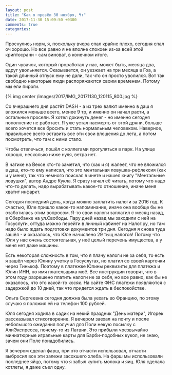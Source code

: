 ```yaml
---
layout: post
title: "Как я провёл 30 ноября, Чт"
date: 2017-11-30 15:09:50 +0300
comments: true
categories: 
---
```

Проснулись норм, я, поскольку вчера спал крайне плохо, сегодня спал оч хорошо. Но все равно я не вполне спокоен из-за всей этой криптосрани - сам виноват, в конечном итоге.

Один чувачок, который проработал у нас, может быть, месяца два, вдруг увольняется. Оказывается, он уезжает на три месяца в Гоа, а такой длинный отпуск ему не дали, так что он просто уволился. Вот так свободно некоторые люди распоряжаются своим временем. Потому мы ели пироги. 

{% img center /images/2017/IMG_20171130_120115_800.jpg %}

Со вчерашнего дня растёт DASH - а из трех валют именно в даш я вложился меньше всего, менее 9 тр, и именно он начал расти, а остальные просели. Я хотел докинуть денег - но именно сегодня пополнение не работает. Я уже устал насмерть от этой дряни, больше всего хочется все бросить и стать нормальным человеком. Наверное, правильнее всего оставить все эти свои влошения до лета, а потом посмотреть, что там с ними стало.

Чтобы отвлечься, пошёл с коллегами прогуляться в парк. На улице хорошо, несколько ниже нуля, ветра нет.

В чатике на Вексе кто-то заметил, что (как и я) жалеет, что не вложился в даш, кто-то ему написал, что это ментальная ловушка-рефлексия (как и у меня), так что немного поискал в инете и нашел книгу "Ментальные ловушки", автор Андре Кукла. Я сразу начал её читать, потому что надо что-то делать, надо вырабатывать какое-то отношение, иначе меня хватит инфаркт.

Сегодня последний день, когда можно заплатить налоги за 2016 год. К счастью, Юле пришло какое-то напоминание, иначе она вообще бы не озаботилась этим вопросом. Я-то свои налоги заплатил с месяц назад, в Сбербанке на ул.Свободы. Пару дней назад мы заходили с ней на Госуслуги, оттуда можно перейти в личный кабинет на Налог.ру, но там надо было ждать подготовки документов три дня. Сегодня я снова туда зашёл - и оказалось, что Юле начислено 29 тыщ налогов! Потому что Юля у нас очень состоятельная, у неё целый перечень имущества, а у меня нет даже машины. 

Есть некоторая сложность в том, что я плачу налоги не за себя, то есть я зашёл через Юлину учетку в Госуслугах, но платил со своей карточки через Тинькоф. Поэтому в платежке Юлины реквизиты для платежа и Юлин ИНН, но имя плательщика моё. Все инструкции говорят, что в этом году разрешено платить налоги не за себя, но все равно, как бы не оказалось, что это какой-то косяк. На сайте ФНС платежи появляются с задержкой до 10 дней, так что придется ждать в беспокойстве.

Ольга Сергеевна сегодня должна была уехать во Францию, по этому случаю я положил ей на телефон 100 рублей.

Юля сегодня ходила в садик на некий праздник "День матери", Игорек рассказывал стихотворение. Я вечером заехал на почту и после небольшого ожидания получил для Поли некую посылку с АлиЭкспресса, почему-то из Латвии. Это прибыли чрезвычайно миниатюрные игральные карты для Барби-подобных кукол, не знаю, зачем они Поле понадобились.

Я вечером сделал фарш, при это отчасти использовал, отчасти выбросил все эти залежи засохшего хлеба. На фарш мы использовали последнее яйцо, потому что я забыл купить молока и яиц. Юля сделала котлеты, я даже съел одну.
